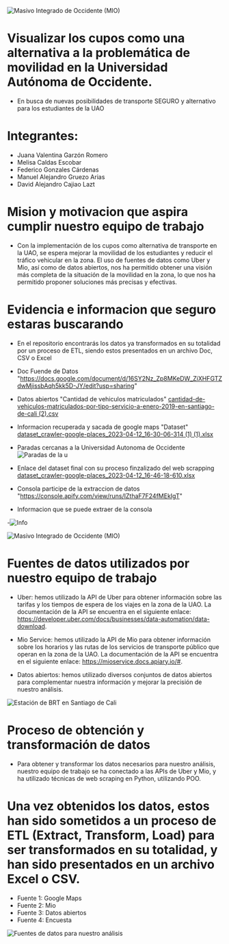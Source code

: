 ![Masivo Integrado de Occidente (MIO)](https://admisiones.uao.edu.co/wp-content/uploads/elementor/thumbs/BANNER-LANDING-12-1-scaled-q3lrqjvb3bzcrdxs0xctzvl1aop9wzvwvx1pevouqo.jpg)


# Visualizar los cupos como una alternativa a la problemática de movilidad en la Universidad Autónoma de Occidente.
- En busca de nuevas posibilidades de transporte SEGURO y alternativo para los estudiantes de la UAO

# Integrantes:
- Juana Valentina Garzón Romero
- Melisa Caldas Escobar 
- Federico Gonzales Cárdenas
- Manuel Alejandro Gruezo Arias
- David Alejandro Cajiao Lazt

# Mision y motivacion que aspira cumplir nuestro equipo de trabajo

- Con la implementación de los cupos como alternativa de transporte en la UAO, se espera mejorar la movilidad de los estudiantes y reducir el tráfico vehicular en la zona. El uso de fuentes de datos como Uber y Mio, así como de datos abiertos, nos ha permitido obtener una visión más completa de la situación de la movilidad en la zona, lo que nos ha permitido proponer soluciones más precisas y efectivas.

# Evidencia e informacion que seguro estaras buscarando
- En el repositorio encontrarás los datos ya transformados en su totalidad por un proceso de ETL, siendo estos presentados en un archivo Doc, CSV o Excel

- Doc Fuende de Datos "https://docs.google.com/document/d/16SY2Nz_Zp8MKeDW_ZiXHFGTZdwMjissbAqh5kk5D-JY/edit?usp=sharing"
- Datos abiertos "Cantidad de vehiculos matriculados" 
[cantidad-de-vehiculos-matriculados-por-tipo-servicio-a-enero-2019-en-santiago-de-cali (2).csv](https://github.com/Federic0GC/Proyecto-Programacion/files/11213773/cantidad-de-vehiculos-matriculados-por-tipo-servicio-a-enero-2019-en-santiago-de-cali.2.csv)
- Informacion recuperada y sacada de google maps "Dataset"
[dataset_crawler-google-places_2023-04-12_16-30-06-314 (1) (1).xlsx](https://github.com/Federic0GC/Proyecto-Programacion/files/11213858/dataset_crawler-google-places_2023-04-12_16-30-06-314.1.1.xlsx)
- Paradas cercanas a la Universidad Autonoma de Occidente
![Paradas de la u](https://user-images.githubusercontent.com/126357240/231529085-3a7e168c-1480-427b-98b9-f257403aeb4f.JPG)
- Enlace del dataset final con su proceso finzalizado del web scrapping
[dataset_crawler-google-places_2023-04-12_16-46-18-610.xlsx](https://github.com/Federic0GC/Proyecto-Programacion/files/11214002/dataset_crawler-google-places_2023-04-12_16-46-18-610.xlsx)
- Consola participe de la extraccion de datos "https://console.apify.com/view/runs/IZthaF7F24fMEkIgT"
- Informacion que se puede extraer de la consola

-![Info](https://user-images.githubusercontent.com/126357240/231529459-8e0f519a-e658-4a3f-8ac7-b6c9aebae0b7.JPG)










![Masivo Integrado de Occidente (MIO)](https://www.uao.edu.co/wp-content/uploads/2020/09/internacionalizacion-en-la-uao.jpg)

# Fuentes de datos utilizados por nuestro equipo de trabajo 

- Uber: hemos utilizado la API de Uber para obtener información sobre las tarifas y los tiempos de espera de los viajes en la zona de la UAO. La documentación de la API se encuentra en el siguiente enlace: https://developer.uber.com/docs/businesses/data-automation/data-download.

- Mio Service: hemos utilizado la API de Mio para obtener información sobre los horarios y las rutas de los servicios de transporte público que operan en la zona de la UAO. La documentación de la API se encuentra en el siguiente enlace: https://mioservice.docs.apiary.io/#.

- Datos abiertos: hemos utilizado diversos conjuntos de datos abiertos para complementar nuestra información y mejorar la precisión de nuestro análisis.

![Estación de BRT en Santiago de Cali](https://upload.wikimedia.org/wikipedia/commons/a/a0/BRT%2C_santiago_de_Cali_station.jpg)

# Proceso de obtención y transformación de datos

- Para obtener y transformar los datos necesarios para nuestro análisis, nuestro equipo de trabajo se ha conectado a las APIs de Uber y Mio, y ha utilizado técnicas de web scraping en Python, utilizando POO.

# Una vez obtenidos los datos, estos han sido sometidos a un proceso de ETL (Extract, Transform, Load) para ser transformados en su totalidad, y han sido presentados en un archivo Excel o CSV.

- Fuente 1: Google Maps
- Fuente 2: Mio
- Fuente 3: Datos abiertos
- Fuente 4: Encuesta

![Fuentes de datos para nuestro análisis](https://cdn.plainconcepts.com/wp-content/uploads/2023/01/etl-extract-transform-load.jpg)

